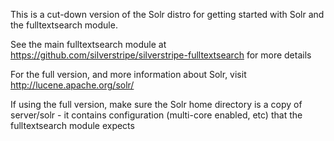 This is a cut-down version of the Solr distro for getting started with Solr and the fulltextsearch module.

See the main fulltextsearch module at https://github.com/silverstripe/silverstripe-fulltextsearch
for more details

For the full version, and more information about Solr, visit http://lucene.apache.org/solr/

If using the full version, make sure the Solr home directory is a copy of server/solr - it contains
configuration (multi-core enabled, etc) that the fulltextsearch module expects
